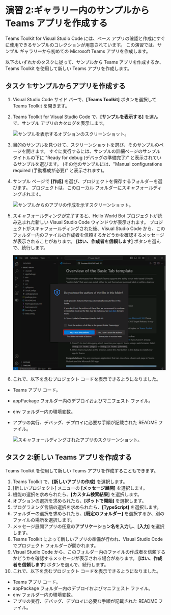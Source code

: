 # 演習 2:ギャラリー内のサンプルから Teams アプリを作成する

Teams Toolkit for Visual Studio Code には、ベース アプリの確認と作成にすぐに使用できるサンプルのコレクションが用意されています。 この演習では、サンプル ギャラリーから初めての Microsoft Teams アプリを作成します。

以下のいずれかのタスクに従って、サンプルから Teams アプリを作成するか、Teams Toolkit を使用して新しい Teams アプリを作成します。

## タスク 1:サンプルからアプリを作成する

1. Visual Studio Code サイド バーで、**[Teams Toolkit]** ボタンを選択して Teams Toolkit を開きます。

2. Teams Toolkit for Visual Studio Code で、**[サンプルを表示する]** を選んで、サンプル アプリのカタログを表示します。

   ![サンプルを表示するオプションのスクリーンショット。](../../media/view-samples.png)

3. 目的のサンプルを見つけて、スクリーンショットを選び、そのサンプルのページを開きます。  すぐに実行するには、サンプルの詳細ページのサンプル タイトルの下に "Ready for debug (デバッグの準備完了)" と表示されているサンプルを選びます。  (その他のサンプルには、"Manual configurations required (手動構成が必要)" と表示されます)。

4. サンプル ページで **[作成]** を選び、プロジェクトを保存するフォルダーを選びます。 プロジェクトは、このローカル フォルダーにスキャフォールディングされます。

    ![サンプルからのアプリの作成を示すスクリーンショット。](../../media/create-sample.png)

5. スキャフォールディングが完了すると、Hello World Bot プロジェクトが読み込まれた新しい Visual Studio Code ウィンドウが表示されます。  プロジェクトがスキャフォールディングされた後、Visual Studio Code から、このフォルダー内のファイルの作成者を信頼するかどうかを確認するメッセージが表示されることがあります。 **[はい、作成者を信頼します]** ボタンを選んで、続行します。

    ![作成者の信頼ダイアログのスクリーンショット。](../../media/trust-authors.png)

6. これで、以下を含むプロジェクト コードを表示できるようになりました。

- Teams アプリ コード。
- appPackage フォルダー内のデプロイおよびマニフェスト ファイル。
- env フォルダー内の環境変数。
- アプリの実行、デバッグ、デプロイに必要な手順が記載された README ファイル。

    ![スキャフォールディングされたアプリのスクリーンショット。](../../media/bot-project-code.png)

## タスク 2:新しい Teams アプリを作成する

Teams Toolkit を使用して新しい Teams アプリを作成することもできます。

1. Teams Toolkit で、**[新しいアプリの作成]** を選択します。
2. [新しいプロジェクト] メニューの **[メッセージ展開]** を選択します。
3. 機能の選択を求められたら、**[カスタム検索結果]** を選択します。
4. オプションの選択を求められたら、**[ボットで開始]** を選択します。
5. プログラミング言語の選択を求められたら、**[TypeScript]** を選択します。
6. フォルダーの選択を求められたら、**[既定のフォルダー]** を選択するか、別のファイルの場所を選択します。
7. メッセージ展開アプリの任意の**アプリケーション名を入力し**、**[入力]** を選択します。
8. Teams Toolkit によって新しいアプリの準備が行われ、Visual Studio Code でプロジェクト フォルダーが開かれます。
9. Visual Studio Code から、このフォルダー内のファイルの作成者を信頼するかどうかを確認するメッセージが表示される場合があります。 **[はい、作成者を信頼します]** ボタンを選んで、続行します。
10. これで、以下を含むプロジェクト コードを表示できるようになりました。

- Teams アプリ コード。
- appPackage フォルダー内のデプロイおよびマニフェスト ファイル。
- env フォルダー内の環境変数。
- アプリの実行、デバッグ、デプロイに必要な手順が記載された README ファイル。
